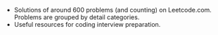 - Solutions of around 600 problems (and counting) on Leetcode.com. Problems are grouped by detail categories.
- Useful resources for coding interview preparation.
